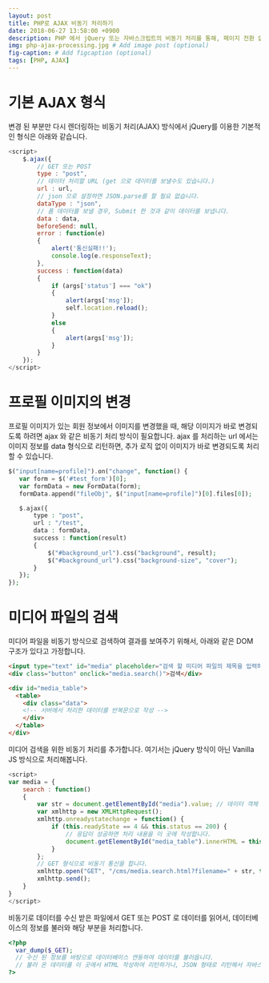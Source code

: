 ```yaml
---
layout: post
title: PHP로 AJAX 비동기 처리하기
date: 2018-06-27 13:58:00 +0900
description: PHP 에서 jQuery 또는 자바스크립트의 비동기 처리를 통해, 페이지 전환 없는 데이터의 업데이트가 가능합니다. # Add post description (optional)
img: php-ajax-processing.jpg # Add image post (optional)
fig-caption: # Add figcaption (optional)
tags: [PHP, AJAX]
---
```


# 기본 AJAX 형식

변경 된 부분만 다시 렌더링하는 비동기 처리(AJAX) 방식에서 jQuery를 이용한 기본적인 형식은 아래와 같습니다.
~~~js
<script>
    $.ajax({
        // GET 또는 POST
        type : "post",
        // 데이터 처리할 URL (get 으로 데이터를 보낼수도 있습니다.)
        url : url,
        // json 으로 설정하면 JSON.parse를 할 필요 없습니다.
        dataType : "json",
        // 폼 데이터를 보낼 경우, Submit 한 것과 같이 데이터를 보냅니다.
        data : data,
        beforeSend: null,
        error : function(e)
        {
            alert('통신실패!!');
            console.log(e.responseText);
        },
        success : function(data)
        {
            if (args['status'] === "ok")
            {
                alert(args['msg']);
                self.location.reload();
            }
            else
            {
                alert(args['msg']);
            }
        }
    });
</script>
~~~

# 프로필 이미지의 변경

프로필 이미지가 있는 회원 정보에서 이미지를 변경했을 때, 해당 이미지가 바로 변경되도록 하려면 ajax 와 같은 비동기 처리 방식이 필요합니다. ajax 를 처리하는 url 에서는 이미지 정보를 data 형식으로 리턴하면, 추가 로직 없이 이미지가 바로 변경되도록 처리 할 수 있습니다.

~~~php
$("input[name=profile]").on("change", function() {
   var form = $('#test_form')[0];
   var formData = new FormData(form);
   formData.append("fileObj", $("input[name=profile]")[0].files[0]);

   $.ajax({
       type : "post",
       url : "/test",
       data : formData,
       success : function(result) 
       {
           $("#background_url").css("background", result);
           $("#background_url").css("background-size", "cover");
       }
   });
});
~~~

# 미디어 파일의 검색

미디어 파일을 비동기 방식으로 검색하여 결과를 보여주기 위해서, 아래와 같은 DOM 구조가 있다고 가정합니다.

~~~html
<input type="text" id="media" placeholder="검색 할 미디어 파일의 제목을 입력하세요.">
<div class="button" onclick="media.search()">검색</div>

<div id="media_table">
  <table>
    <div class="data">
    <!-- 서버에서 처리한 데이터를 반복문으로 작성 -->
    </div>
  </table>
</div>
~~~

미디어 검색을 위한 비동기 처리를 추가합니다. 여기서는 jQuery 방식이 아닌 Vanilla JS 방식으로 처리해봅니다.

~~~js
<script>
var media = {
    search : function()
    {
        var str = document.getElementById("media").value; // 데이터 객체
        var xmlhttp = new XMLHttpRequest();
        xmlhttp.onreadystatechange = function() {
            if (this.readyState == 4 && this.status == 200) {
                // 응답이 성공하면 처리 내용을 이 곳에 작성합니다.
                document.getElementById("media_table").innerHTML = this.responseText;
            }
        };
        // GET 형식으로 비동기 통신을 합니다.
        xmlhttp.open("GET", "/cms/media.search.html?filename=" + str, true);
        xmlhttp.send();
    }
}
</script>
~~~

비동기로 데이터를 수신 받은 파일에서 GET 또는 POST 로 데이터를 읽어서, 데이터베이스의 정보를 불러와 해당 부분을 처리합니다.

~~~php
<?php
  var_dump($_GET); 
  // 수신 된 정보를 바탕으로 데이터베이스 연동하여 데이터를 불러옵니다.
  // 불러 온 데이터를 이 곳에서 HTML 작성하여 리턴하거나, JSON 형태로 리턴해서 자바스크립트에서 처리합니다.
?>
~~~